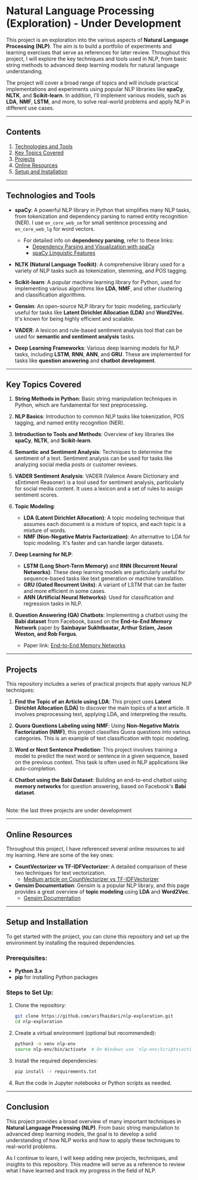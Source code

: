 # Natural Language Processing (Exploration) - Under Development

This project is an exploration into the various aspects of **Natural Language Processing (NLP)**. The aim is to build a portfolio of experiments and learning exercises that serve as references for later review. Throughout this project, I will explore the key techniques and tools used in NLP, from basic string methods to advanced deep learning models for natural language understanding.

The project will cover a broad range of topics and will include practical implementations and experiments using popular NLP libraries like **spaCy**, **NLTK**, and **Scikit-learn**. In addition, I'll implement various models, such as **LDA**, **NMF**, **LSTM**, and more, to solve real-world problems and apply NLP in different use cases.

---

## Contents

1. [Technologies and Tools](#technologies-and-tools)
2. [Key Topics Covered](#key-topics-covered)
3. [Projects](#projects)
4. [Online Resources](#online-resources)
5. [Setup and Installation](#setup-and-installation)

---

## Technologies and Tools

- **spaCy**: A powerful NLP library in Python that simplifies many NLP tasks, from tokenization and dependency parsing to named entity recognition (NER). I use `en_core_web_sm` for small sentence processing and `en_core_web_lg` for word vectors.

  - For detailed info on **dependency parsing**, refer to these links:
    - [Dependency Parsing and Visualization with spaCy](https://medium.com/@alshargi.usa/dependency-parsing-and-visualization-with-spacy-b419b9eda169)
    - [spaCy Linguistic Features](https://spacy.io/usage/linguistic-features)

- **NLTK (Natural Language Toolkit)**: A comprehensive library used for a variety of NLP tasks such as tokenization, stemming, and POS tagging.

- **Scikit-learn**: A popular machine learning library for Python, used for implementing various algorithms like **LDA**, **NMF**, and other clustering and classification algorithms.

- **Gensim**: An open-source NLP library for topic modeling, particularly useful for tasks like **Latent Dirichlet Allocation (LDA)** and **Word2Vec**. It's known for being highly efficient and scalable.

- **VADER**: A lexicon and rule-based sentiment analysis tool that can be used for **semantic and sentiment analysis** tasks.

- **Deep Learning Frameworks**: Various deep learning models for NLP tasks, including **LSTM**, **RNN**, **ANN**, and **GRU**. These are implemented for tasks like **question answering** and **chatbot development**.

---

## Key Topics Covered

1. **String Methods in Python**: Basic string manipulation techniques in Python, which are fundamental for text preprocessing.

2. **NLP Basics**: Introduction to common NLP tasks like tokenization, POS tagging, and named entity recognition (NER).

3. **Introduction to Tools and Methods**: Overview of key libraries like **spaCy**, **NLTK**, and **Scikit-learn**.

4. **Semantic and Sentiment Analysis**: Techniques to determine the sentiment of a text. Sentiment analysis can be used for tasks like analyzing social media posts or customer reviews.

5. **VADER Sentiment Analysis**: VADER (Valence Aware Dictionary and sEntiment Reasoner) is a tool used for sentiment analysis, particularly for social media content. It uses a lexicon and a set of rules to assign sentiment scores.

6. **Topic Modeling**:

   - **LDA (Latent Dirichlet Allocation)**: A topic modeling technique that assumes each document is a mixture of topics, and each topic is a mixture of words.
   - **NMF (Non-Negative Matrix Factorization)**: An alternative to LDA for topic modeling. It's faster and can handle larger datasets.

7. **Deep Learning for NLP**:

   - **LSTM (Long Short-Term Memory)** and **RNN (Recurrent Neural Networks)**: These deep learning models are particularly useful for sequence-based tasks like text generation or machine translation.
   - **GRU (Gated Recurrent Units)**: A variant of LSTM that can be faster and more efficient in some cases.
   - **ANN (Artificial Neural Networks)**: Used for classification and regression tasks in NLP.

8. **Question Answering (QA) Chatbots**: Implementing a chatbot using the **Babi dataset** from Facebook, based on the **End-to-End Memory Network** paper by **Sainbayar Sukhtbaatar, Arthur Szlam, Jason Weston, and Rob Fergus**.
   - Paper link: [End-to-End Memory Networks](https://papers.nips.cc/paper_files/paper/2015/hash/8fb21ee7a2207526da55a679f0332de2-Abstract.html)

---

## Projects

This repository includes a series of practical projects that apply various NLP techniques:

1. **Find the Topic of an Article using LDA**: This project uses **Latent Dirichlet Allocation (LDA)** to discover the main topics of a text article. It involves preprocessing text, applying LDA, and interpreting the results.

2. **Quora Questions Labeling using NMF**: Using **Non-Negative Matrix Factorization (NMF)**, this project classifies Quora questions into various categories. This is an example of text classification with topic modeling.

3. **Word or Next Sentence Prediction**: This project involves training a model to predict the next word or sentence in a given sequence, based on the previous context. This task is often used in NLP applications like auto-completion.

4. **Chatbot using the Babi Dataset**: Building an end-to-end chatbot using **memory networks** for question answering, based on Facebook's **Babi dataset**.

<br>
Note: the last three projects are under development

---

## Online Resources

Throughout this project, I have referenced several online resources to aid my learning. Here are some of the key ones:

- **CountVectorizer vs TF-IDFVectorizer**: A detailed comparison of these two techniques for text vectorization.
  - [Medium article on CountVectorizer vs TF-IDFVectorizer](https://medium.com/@shandeep92/countvectorizer-vs-tfidfvectorizer-cf62d0a54fa4)
- **Gensim Documentation**: Gensim is a popular NLP library, and this page provides a great overview of **topic modeling** using **LDA** and **Word2Vec**.
  - [Gensim Documentation](https://radimrehurek.com/gensim/)

---

## Setup and Installation

To get started with the project, you can clone this repository and set up the environment by installing the required dependencies.

### Prerequisites:

- **Python 3.x**
- **pip** for installing Python packages

### Steps to Set Up:

1. Clone the repository:

   ```bash
   git clone https://github.com/arifhaidari/nlp-exploration.git
   cd nlp-exploration
   ```

2. Create a virtual environment (optional but recommended):

   ```bash
   python3 -m venv nlp-env
   source nlp-env/bin/activate  # On Windows use `nlp-env\Scripts\activate`
   ```

3. Install the required dependencies:

   ```bash
   pip install -r requirements.txt
   ```

4. Run the code in Jupyter notebooks or Python scripts as needed.

---

## Conclusion

This project provides a broad overview of many important techniques in **Natural Language Processing (NLP)**. From basic string manipulation to advanced deep learning models, the goal is to develop a solid understanding of how NLP works and how to apply these techniques to real-world problems.

As I continue to learn, I will keep adding new projects, techniques, and insights to this repository. This readme will serve as a reference to review what I have learned and track my progress in the field of NLP.

